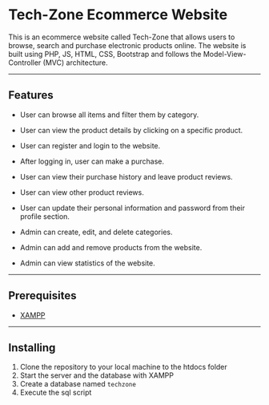 # Tech-Zone Ecommerce Website

This is an ecommerce website called Tech-Zone that allows users to browse, search and purchase electronic products online. The website is built using PHP, JS, HTML, CSS, Bootstrap and follows the Model-View-Controller (MVC) architecture.

-----------------------

## Features

* User can browse all items and filter them by category.

* User can view the product details by clicking on a specific product.

* User can register and login to the website.

* After logging in, user can make a purchase.
* User can view their purchase history and leave product reviews.

* User can view other product reviews.

* User can update their personal information and password from their profile section.

* Admin can create, edit, and delete categories.
* Admin can add and remove products from the website.
* Admin can view statistics of the website.

-------------------

## Prerequisites

* [XAMPP](https://www.apachefriends.org/index.html)

------------------------------------

## Installing

1. Clone the repository to your local machine to the htdocs folder
2. Start the server and the database with XAMPP
3. Create a database named `techzone`
4. Execute the sql script

